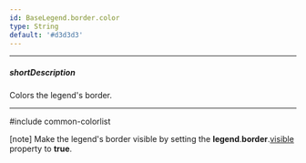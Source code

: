 ```yaml
---
id: BaseLegend.border.color
type: String
default: '#d3d3d3'
---
```

---
##### shortDescription
Colors the legend's border.

---
#include common-colorlist

[note] Make the legend's border visible by setting the **legend**.**border**.[visible](/api-reference/10%20UI%20Components/BaseLegend/border/visible.md '{basewidgetpath}/Configuration/legend/border/#visible') property to **true**.